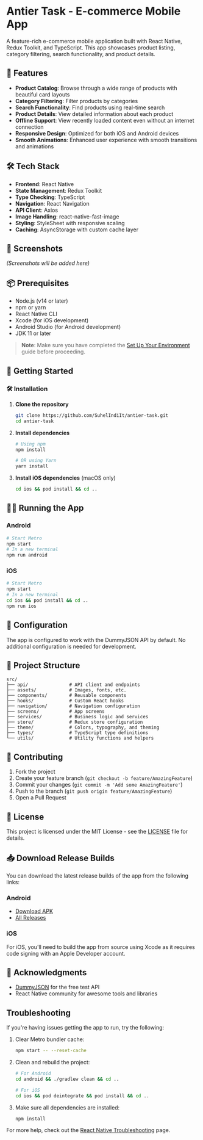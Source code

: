 # Antier Task - E-commerce Mobile App

A feature-rich e-commerce mobile application built with React Native, Redux Toolkit, and TypeScript. This app showcases product listing, category filtering, search functionality, and product details.

## 🚀 Features

- **Product Catalog**: Browse through a wide range of products with beautiful card layouts
- **Category Filtering**: Filter products by categories
- **Search Functionality**: Find products using real-time search
- **Product Details**: View detailed information about each product
- **Offline Support**: View recently loaded content even without an internet connection
- **Responsive Design**: Optimized for both iOS and Android devices
- **Smooth Animations**: Enhanced user experience with smooth transitions and animations

## 🛠 Tech Stack

- **Frontend**: React Native
- **State Management**: Redux Toolkit
- **Type Checking**: TypeScript
- **Navigation**: React Navigation
- **API Client**: Axios
- **Image Handling**: react-native-fast-image
- **Styling**: StyleSheet with responsive scaling
- **Caching**: AsyncStorage with custom cache layer

## 📱 Screenshots

_(Screenshots will be added here)_

## 📦 Prerequisites

- Node.js (v14 or later)
- npm or yarn
- React Native CLI
- Xcode (for iOS development)
- Android Studio (for Android development)
- JDK 11 or later

> **Note**: Make sure you have completed the [Set Up Your Environment](https://reactnative.dev/docs/set-up-your-environment) guide before proceeding.

## 🚀 Getting Started

### 🛠 Installation

1. **Clone the repository**

   ```bash
   git clone https://github.com/SuhelIndiIt/antier-task.git
   cd antier-task
   ```

2. **Install dependencies**

   ```bash
   # Using npm
   npm install

   # OR using Yarn
   yarn install
   ```

3. **Install iOS dependencies** (macOS only)
   ```bash
   cd ios && pod install && cd ..
   ```

## 🏃‍♂️ Running the App

### Android

```bash
# Start Metro
npm start
# In a new terminal
npm run android
```

### iOS

```bash
# Start Metro
npm start
# In a new terminal
cd ios && pod install && cd ..
npm run ios
```

## 🔧 Configuration

The app is configured to work with the DummyJSON API by default. No additional configuration is needed for development.

## 📂 Project Structure

```
src/
├── api/               # API client and endpoints
├── assets/            # Images, fonts, etc.
├── components/        # Reusable components
├── hooks/             # Custom React hooks
├── navigation/        # Navigation configuration
├── screens/           # App screens
├── services/          # Business logic and services
├── store/             # Redux store configuration
├── theme/             # Colors, typography, and theming
├── types/             # TypeScript type definitions
└── utils/             # Utility functions and helpers
```

## 🤝 Contributing

1. Fork the project
2. Create your feature branch (`git checkout -b feature/AmazingFeature`)
3. Commit your changes (`git commit -m 'Add some AmazingFeature'`)
4. Push to the branch (`git push origin feature/AmazingFeature`)
5. Open a Pull Request

## 📄 License

This project is licensed under the MIT License - see the [LICENSE](LICENSE) file for details.

## 📥 Download Release Builds

You can download the latest release builds of the app from the following links:

### Android

- [Download APK](https://github.com/SuhelIndiIt/antier-task/releases/latest/download/app-release.apk)
- [All Releases](https://github.com/SuhelIndiIt/antier-task/releases)

### iOS

For iOS, you'll need to build the app from source using Xcode as it requires code signing with an Apple Developer account.

## 👏 Acknowledgments

- [DummyJSON](https://dummyjson.com/) for the free test API
- React Native community for awesome tools and libraries

## Troubleshooting

If you're having issues getting the app to run, try the following:

1. Clear Metro bundler cache:
   ```bash
   npm start -- --reset-cache
   ```
2. Clean and rebuild the project:

   ```bash
   # For Android
   cd android && ./gradlew clean && cd ..

   # For iOS
   cd ios && pod deintegrate && pod install && cd ..
   ```

3. Make sure all dependencies are installed:
   ```bash
   npm install
   ```

For more help, check out the [React Native Troubleshooting](https://reactnative.dev/docs/troubleshooting) page.
